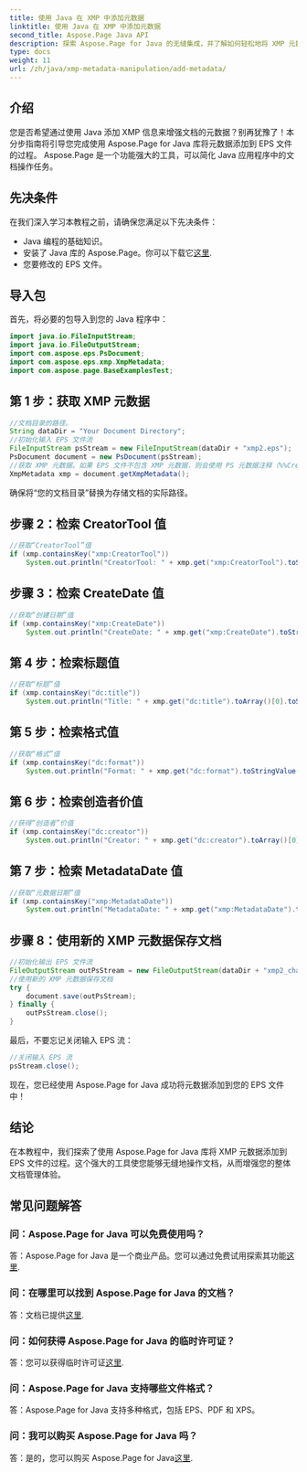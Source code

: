 ```yaml
---
title: 使用 Java 在 XMP 中添加元数据
linktitle: 使用 Java 在 XMP 中添加元数据
second_title: Aspose.Page Java API
description: 探索 Aspose.Page for Java 的无缝集成，并了解如何轻松地将 XMP 元数据添加到 EPS 文件中。立即提升您的文档管理水平！
type: docs
weight: 11
url: /zh/java/xmp-metadata-manipulation/add-metadata/
---
```

## 介绍
您是否希望通过使用 Java 添加 XMP 信息来增强文档的元数据？别再犹豫了！本分步指南将引导您完成使用 Aspose.Page for Java 库将元数据添加到 EPS 文件的过程。 Aspose.Page 是一个功能强大的工具，可以简化 Java 应用程序中的文档操作任务。
## 先决条件
在我们深入学习本教程之前，请确保您满足以下先决条件：
- Java 编程的基础知识。
- 安装了 Java 库的 Aspose.Page。你可以下载它[这里](https://releases.aspose.com/page/java/).
- 您要修改的 EPS 文件。
## 导入包
首先，将必要的包导入到您的 Java 程序中：
```java
import java.io.FileInputStream;
import java.io.FileOutputStream;
import com.aspose.eps.PsDocument;
import com.aspose.eps.xmp.XmpMetadata;
import com.aspose.page.BaseExamplesTest;
```
## 第 1 步：获取 XMP 元数据
```java
//文档目录的路径。
String dataDir = "Your Document Directory";
//初始化输入 EPS 文件流
FileInputStream psStream = new FileInputStream(dataDir + "xmp2.eps");
PsDocument document = new PsDocument(psStream);
//获取 XMP 元数据。如果 EPS 文件不包含 XMP 元数据，则会使用 PS 元数据注释（%%Creator、%%CreateDate、%%Title 等）中的值创建一个新文件
XmpMetadata xmp = document.getXmpMetadata();
```
确保将“您的文档目录”替换为存储文档的实际路径。

## 步骤 2：检索 CreatorTool 值
```java
//获取“CreatorTool”值
if (xmp.containsKey("xmp:CreatorTool"))
    System.out.println("CreatorTool: " + xmp.get("xmp:CreatorTool").toStringValue());
```
## 步骤 3：检索 CreateDate 值
```java
//获取“创建日期”值
if (xmp.containsKey("xmp:CreateDate"))
    System.out.println("CreateDate: " + xmp.get("xmp:CreateDate").toStringValue());
```
## 第 4 步：检索标题值
```java
//获取“标题”值
if (xmp.containsKey("dc:title"))
    System.out.println("Title: " + xmp.get("dc:title").toArray()[0].toStringValue());
```
## 第 5 步：检索格式值
```java
//获取“格式”值
if (xmp.containsKey("dc:format"))
    System.out.println("Format: " + xmp.get("dc:format").toStringValue());
```
## 第 6 步：检索创造者价值
```java
//获得“创造者”价值
if (xmp.containsKey("dc:creator"))
    System.out.println("Creator: " + xmp.get("dc:creator").toArray()[0].toStringValue());
```
## 第 7 步：检索 MetadataDate 值
```java
//获取“元数据日期”值
if (xmp.containsKey("xmp:MetadataDate"))
    System.out.println("MetadataDate: " + xmp.get("xmp:MetadataDate").toStringValue());
```
## 步骤 8：使用新的 XMP 元数据保存文档
```java
//初始化输出 EPS 文件流
FileOutputStream outPsStream = new FileOutputStream(dataDir + "xmp2_changed.eps");
//使用新的 XMP 元数据保存文档
try {			
    document.save(outPsStream);
} finally {
    outPsStream.close();
}
```
最后，不要忘记关闭输入 EPS 流：
```java
//关闭输入 EPS 流
psStream.close();
```
现在，您已经使用 Aspose.Page for Java 成功将元数据添加到您的 EPS 文件中！
## 结论
在本教程中，我们探索了使用 Aspose.Page for Java 库将 XMP 元数据添加到 EPS 文件的过程。这个强大的工具使您能够无缝地操作文档，从而增强您的整体文档管理体验。
## 常见问题解答
### 问：Aspose.Page for Java 可以免费使用吗？
答：Aspose.Page for Java 是一个商业产品。您可以通过免费试用探索其功能[这里](https://releases.aspose.com/).
### 问：在哪里可以找到 Aspose.Page for Java 的文档？
答：文档已提供[这里](https://reference.aspose.com/page/java/).
### 问：如何获得 Aspose.Page for Java 的临时许可证？
答：您可以获得临时许可证[这里](https://purchase.aspose.com/temporary-license/).
### 问：Aspose.Page for Java 支持哪些文件格式？
答：Aspose.Page for Java 支持多种格式，包括 EPS、PDF 和 XPS。
### 问：我可以购买 Aspose.Page for Java 吗？
答：是的，您可以购买 Aspose.Page for Java[这里](https://purchase.aspose.com/buy).